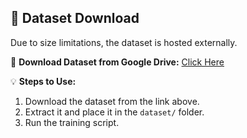 ## 📂 Dataset Download
Due to size limitations, the dataset is hosted externally.

🔗 **Download Dataset from Google Drive:** [Click Here](https://drive.google.com/drive/folders/15ql0yohFd1jHFLV25mplCITT4LLHOl71?usp=drive_link)  

💡 **Steps to Use:**
1. Download the dataset from the link above.
2. Extract it and place it in the `dataset/` folder.
3. Run the training script.

